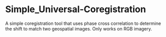 # Simple_Universal-Coregistration
A simple coregistration tool that uses phase cross correlation to determine the shift to match two geospatial images. Only works on RGB imagery. 
